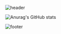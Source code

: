 ![header](https://capsule-render.vercel.app/api?type=venom&height=200&text=I%20am%20Choi_Hanna.&fontSize=70&color=0:8871e5,100:b678c4&stroke=b678c4)


   ![Anurag's GitHub stats](https://github-readme-stats.vercel.app/api?username=CH0I-HANNA&show_icons=true&theme=radical)


![footer](https://capsule-render.vercel.app/api?type=waving&height=200&color=gradient&text=Thank%20You!&section=footer&reversal=true&descAlign=65&descAlignY=12&animation=fadeIn&desc=adfsdfff&descSize=8&fontAlignY=67&fontColor=000000)





<!--[![Top Langs](https://github-readme-stats.vercel.app/api/top-langs/?username=CH0I-HANNA&layout=donut)](https://github.com/anuraghazra/github-readme-stats)   ![Anurag's GitHub stats](https://github-readme-stats.vercel.app/api?username=anuraghazra&show_icons=true&theme=transparent)--!>


<!-- <picture>
  <source
    srcset="https://github-readme-stats.vercel.app/api?username=anuraghazra&show_icons=true&theme=dark"
    media="(prefers-color-scheme: dark)"
  />
  <source
    srcset="https://github-readme-stats.vercel.app/api?username=anuraghazra&show_icons=true"
    media="(prefers-color-scheme: light), (prefers-color-scheme: no-preference)"
  />
  <img src="https://github-readme-stats.vercel.app/api?username=anuraghazra&show_icons=true" />
</picture> 
--!>
